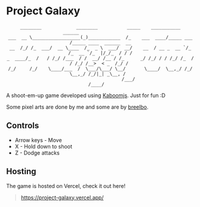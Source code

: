 # Project Galaxy

<div align="center">

```
________             ________           _____    ___________      ______                      
___  __ \__________________(_)____________  /_    ___  ____/_____ ___  /_____ ____  ______  __
__  /_/ /_  ___/  __ \____  /_  _ \  ___/  __/    __  / __ _  __ `/_  /_  __ `/_  |/_/_  / / /
_  ____/_  /   / /_/ /___  / /  __/ /__ / /_      _/ /_/ / / /_/ /_  / / /_/ /__>  < _  /_/ / 
/_/     /_/    \____/___  /  \___/\___/ \__/       \____/  \__,_/ /_/  \__,_/ /_/|_| _\__, /  
                     /___/                                                           /____/   
```

</div>

A shoot-em-up game developed using [Kaboomjs](https://kaboomjs.com/). Just for fun :D

Some pixel arts are done by me and some are by [breelbo](https://www.instagram.com/breelbo/).

## Controls
- Arrow keys - Move
- X - Hold down to shoot
- Z - Dodge attacks

## Hosting
The game is hosted on Vercel, check it out here!
> https://project-galaxy.vercel.app/
